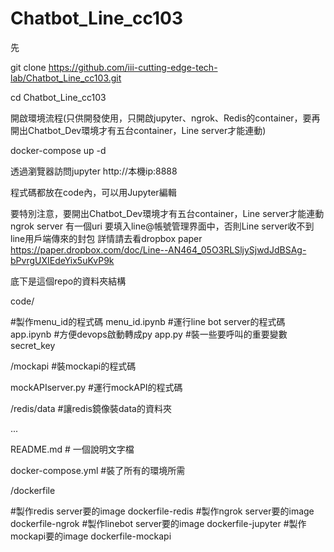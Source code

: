 # Chatbot_Line_cc103
先

git clone https://github.com/iii-cutting-edge-tech-lab/Chatbot_Line_cc103.git

cd Chatbot_Line_cc103

開啟環境流程(只供開發使用，只開啟jupyter、ngrok、Redis的container，要再開出Chatbot_Dev環境才有五台container，Line server才能連動)

docker-compose up -d

透過瀏覽器訪問jupyter
http://本機ip:8888

程式碼都放在code內，可以用Jupyter編輯

要特別注意，要開出Chatbot_Dev環境才有五台container，Line server才能連動
ngrok server 有一個uri 要填入line@帳號管理界面中，否則Line server收不到line用戶端傳來的封包
詳情請去看dropbox paper
https://paper.dropbox.com/doc/Line--AN464_05O3RLSljySjwdJdBSAg-bPvrgUXIEdeYix5uKvP9k

底下是這個repo的資料夾結構

code/

#製作menu_id的程式碼
menu_id.ipynb
#運行line bot server的程式碼
app.ipynb
#方便devops啟動轉成py
app.py
#裝一些要呼叫的重要變數
secret_key

/mockapi #裝mockapi的程式碼

mockAPIserver.py #運行mockAPI的程式碼

/redis/data #讓redis鏡像裝data的資料夾

...

README.md # 一個說明文字檔

docker-compose.yml #裝了所有的環境所需

/dockerfile

#製作redis server要的image
dockerfile-redis
#製作ngrok server要的image
dockerfile-ngrok
#製作linebot server要的image
dockerfile-jupyter
#製作mockapi要的image
dockerfile-mockapi
